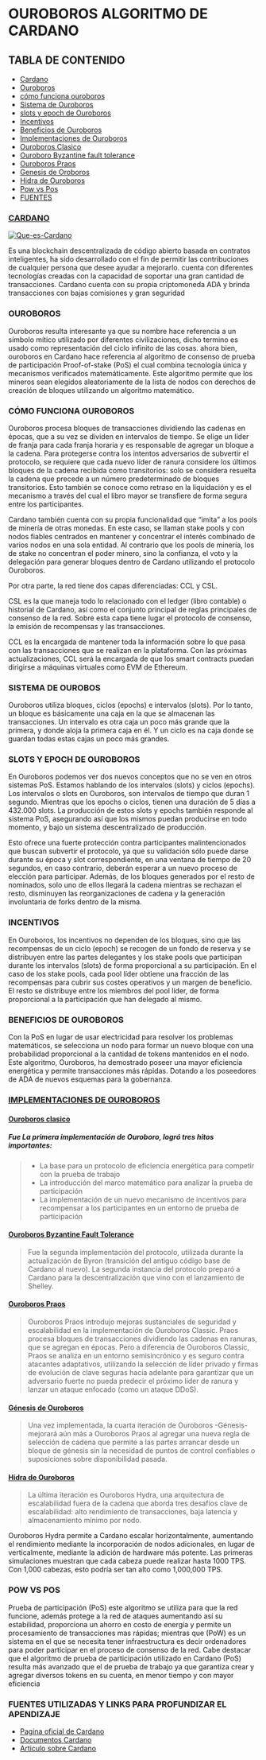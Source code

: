 # OUROBOROS ALGORITMO DE CARDANO

## TABLA DE CONTENIDO

* [Cardano](#Cardano)
* [Ouroboros](#Ouroboros)
* [cómo funciona ouroboros](#Cómo-funciona-Ouroboros)
* [Sistema de Ouroboros](#SISTEMA-DE-OUROBOS)
* [slots y epoch de Ouroboros](#SLOTS-Y-EPOCH-DE-OUROBOROS)
* [Incentivos](#INCENTIVOS)
* [Beneficios de Ouroboros](#BENEFICIOS-DE-OUROBOROS)
* [Implementaciones de Ouroboros](#IMPLEMENTACIONES-DE-OUROBOROS)
* [Ouroboros Clasico](#Ouroboros-clasico)
* [Ouroboro Byzantine fault tolerance](#Ouroboros-Byzantine-Fault-Tolerance)
* [Ouroboros Praos](#Ouroboros-Praos)
* [Genesis de Oroboros](#Génesis-de-Ouroboros)
* [Hidra de Ouroboros](#Hidra-de-Ouroboros)
* [Pow vs Pos](#POW-VS-POS)
* [FUENTES](#FUENTES-UTILIZADAS-Y-LINKS-PARA-PROFUNDIZAR-EL-APENDIZAJE)


### [CARDANO](cardano.org)


<a href="https://ibb.co/3zQKKJS"><img src="https://i.ibb.co/vYR99tL/Que-es-Cardano.jpg" alt="Que-es-Cardano" border="0"></a>

Es una blockchain descentralizada de código abierto basada en contratos inteligentes, ha sido desarrollado con el fin de permitir las contribuciones de cualquier persona que desee ayudar a mejorarlo. cuenta con diferentes tecnologías creadas con la capacidad de soportar una gran cantidad de transacciones. Cardano cuenta con su propia criptomoneda ADA y brinda transacciones con bajas comisiones y gran seguridad

###  OUROBOROS
Ouroboros resulta interesante ya que su nombre hace referencia a un símbolo mítico utilizado por diferentes civilizaciones, dicho termino es usado como representación del ciclo infinito de las cosas. 
ahora bien, ouroboros en Cardano hace referencia al algoritmo de consenso de prueba de participación Proof-of-stake (PoS) el cual combina tecnología única y mecanismos verificados matemáticamente. Este algoritmo permite que los mineros sean elegidos aleatoriamente de la lista de nodos con derechos de creación de bloques utilizando un algoritmo matemático.
### CÓMO FUNCIONA OUROBOROS
Ouroboros procesa bloques de transacciones dividiendo las cadenas en épocas, que a su vez se dividen en intervalos de tiempo. Se elige un líder de franja para cada franja horaria y es responsable de agregar un bloque a la cadena. Para protegerse contra los intentos adversarios de subvertir el protocolo, se requiere que cada nuevo líder de ranura considere los últimos bloques de la cadena recibida como transitorios: solo se considera resuelta la cadena que precede a un número predeterminado de bloques transitorios. Esto también se conoce como retraso en la liquidación y es el mecanismo a través del cual el libro mayor se transfiere de forma segura entre los participantes.

Cardano también cuenta con su propia funcionalidad que “imita” a los pools de minería de otras monedas. En este caso, se llaman stake pools y con nodos fiables centrados en mantener y concentrar el interés combinado de varios nodos en una sola entidad. Al contrario que los pools de minería, los de stake no concentran el poder minero, sino la confianza, el voto y la delegación para generar bloques dentro de Cardano utilizando el protocolo Ouroboros.

Por otra parte, la red tiene dos capas diferenciadas: CCL y CSL.

CSL es la que maneja todo lo relacionado con el ledger (libro contable) o historial de Cardano, así como el conjunto principal de reglas principales de consenso de la red. Sobre esta capa tiene lugar el protocolo de consenso, la emisión de recompensas y las transacciones.

CCL es la encargada de mantener toda la información sobre lo que pasa con las transacciones que se realizan en la plataforma. Con las próximas actualizaciones, CCL será la encargada de que los smart contracts puedan dirigirse a máquinas virtuales como EVM de Ethereum.

###  SISTEMA DE OUROBOS

Ouroboros utiliza bloques, ciclos (epochs) e intervalos (slots). Por lo tanto, un bloque es básicamente una caja en la que se almacenan las transacciones. Un intervalo es otra caja un poco más grande que la primera, y donde aloja la primera caja en él. Y un ciclo es na caja donde se guardan todas estas cajas un poco más grandes.

###  SLOTS Y EPOCH DE OUROBOROS

 En Ouroboros podemos ver dos nuevos conceptos que no se ven en otros sistemas PoS. Estamos hablando de los intervalos (slots) y ciclos (epochs). Los intervalos o slots en Ouroboros, son intervalos de tiempo que duran 1 segundo. Mientras que los epochs o ciclos, tienen una duración de 5 días a 432.000 slots. La producción de estos slots y epochs también responde al sistema PoS, asegurando así que los mismos puedan producirse en todo momento, y bajo un sistema descentralizado de producción.

Esto ofrece una fuerte protección contra participantes malintencionados que buscan subvertir el protocolo, ya que su validación sólo puede darse durante su época y slot correspondiente, en una ventana de tiempo de 20 segundos, en caso contrario, deberán esperar a un nuevo proceso de elección para participar. Además, de los bloques generados por el resto de nominados, solo uno de ellos llegará la cadena mientras se rechazan el resto, disminuyen las reorganizaciones de cadena y la generación involuntaria de forks dentro de la misma.

###  INCENTIVOS

En Ouroboros, los incentivos no dependen de los bloques, sino que las recompensas de un ciclo (epoch) se recogen de un fondo de reserva y se distribuyen entre las partes delegantes y los stake pools que participan durante los intervalos (slots) de forma proporcional a su participación. En el caso de los stake pools, cada pool líder obtiene una fracción de las recompensas para cubrir sus costes operativos y un margen de beneficio. El resto se distribuye entre los miembros del pool líder, de forma proporcional a la participación que han delegado al mismo.

###  BENEFICIOS DE OUROBOROS 

Con la PoS en lugar de usar electricidad para resolver los problemas matemáticos, se selecciona un nodo para formar un nuevo bloque con una probabilidad proporcional a la cantidad de tokens mantenidos en el nodo.
Este algoritmo, Ouroboros, ha demostrado poseer una mayor eficiencia energética y permite transacciones más rápidas. Dotando a los poseedores de ADA de nuevos esquemas para la gobernanza.

### [IMPLEMENTACIONES DE OUROBOROS](https://docs.cardano.org/core-concepts/ouroboros-overview)

#### [Ouroboros clasico](https://eprint.iacr.org/2016/889.pdf) 

##### Fue La primera implementación de Ouroboro, logró tres hitos importantes:

> * La base para un protocolo de eficiencia energética para competir con la prueba de trabajo
> * La introducción del marco matemático para analizar la prueba de participación
> * La implementación de un nuevo mecanismo de incentivos para recompensar a los participantes en un entorno de prueba de participación

#### [Ouroboros Byzantine Fault Tolerance](https://eprint.iacr.org/2018/1049.pdf) 

> Fue la segunda implementación del protocolo, utilizada durante la actualización de Byron (transición del antiguo código base de Cardano al nuevo). La segunda instancia del protocolo preparó a Cardano para la descentralización que vino con el lanzamiento de Shelley.

#### [Ouroboros Praos](https://eprint.iacr.org/2017/573.pdf)

> Ouroboros Praos introdujo mejoras sustanciales de seguridad y escalabilidad en la implementación de Ouroboros Classic. Praos procesa bloques de transacciones dividiendo las cadenas en ranuras, que se agregan en épocas. Pero a diferencia de Ouroboros Classic, Praos se analiza en un entorno semisincrónico y es seguro contra atacantes adaptativos, utilizando la selección de líder privado y firmas de evolución de clave seguras hacia adelante para garantizar que un adversario fuerte no pueda predecir el próximo líder de ranura y lanzar un ataque enfocado (como un ataque DDoS).

#### [Génesis de Ouroboros](https://eprint.iacr.org/2018/378.pdf)

> Una vez implementada, la cuarta iteración de Ouroboros -Génesis- mejorará aún más a Ouroboros Praos al agregar una nueva regla de selección de cadena que permite a las partes arrancar desde un bloque de génesis sin la necesidad de puntos de control confiables o suposiciones sobre disponibilidad pasada. 

#### [Hidra de Ouroboros](https://eprint.iacr.org/2020/299.pdf)

> La última iteración es Ouroboros Hydra, una arquitectura de escalabilidad fuera de la cadena que aborda tres desafíos clave de escalabilidad: alto rendimiento de transacciones, baja latencia y almacenamiento mínimo por nodo.

Ouroboros Hydra permite a Cardano escalar horizontalmente, aumentando el rendimiento mediante la incorporación de nodos adicionales, en lugar de verticalmente, mediante la adición de hardware más potente. Las primeras simulaciones muestran que cada cabeza puede realizar hasta 1000 TPS. Con 1,000 cabezas, esto podría ser tan alto como 1,000,000 TPS.

### POW VS POS

Prueba de participación (PoS) este algoritmo se utiliza para que la red funcione, además protege a la red de ataques aumentando así su estabilidad, proporciona un ahorro en costo de energía y permite un procesamiento de transacciones mas rápidas; mientras que (PoW) es un sistema en el que se necesita tener infraestructura es decir ordenadores para poder participar en el proceso de consenso de la red.
Cabe destacar que el algoritmo de prueba de participación utilizado en Cardano (PoS) resulta más avanzado que el de prueba de trabajo ya que garantiza crear y agregar diversos tokens en su cuenta, en menor tiempo y con mayor eficiencia

### FUENTES UTILIZADAS Y LINKS PARA PROFUNDIZAR EL APENDIZAJE

* [Pagina oficial de Cardano](cardano.org)
* [Documentos Cardano](https://docs.cardano.org/core-concepts/ouroboros-overview)
* [Articulo sobre Cardano](https://economia3.com/cardano-revolucion-criptomonedas/#:~:text=Cardano%20utiliza%20un%20nuevo%20algoritmo,ataques%20y%20aumenta%20su%20estabilidad.)













